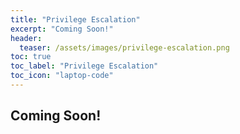 ```yaml
---
title: "Privilege Escalation"
excerpt: "Coming Soon!"
header:
  teaser: /assets/images/privilege-escalation.png
toc: true
toc_label: "Privilege Escalation"
toc_icon: "laptop-code"
---
```


## Coming Soon!